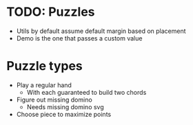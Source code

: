 # TODO: Puzzles
* Utils by default assume default margin based on placement
* Demo is the one that passes a custom value

# Puzzle types
* Play a regular hand
    * With each guaranteed to build two chords
* Figure out missing domino
    * Needs missing domino svg
* Choose piece to maximize points